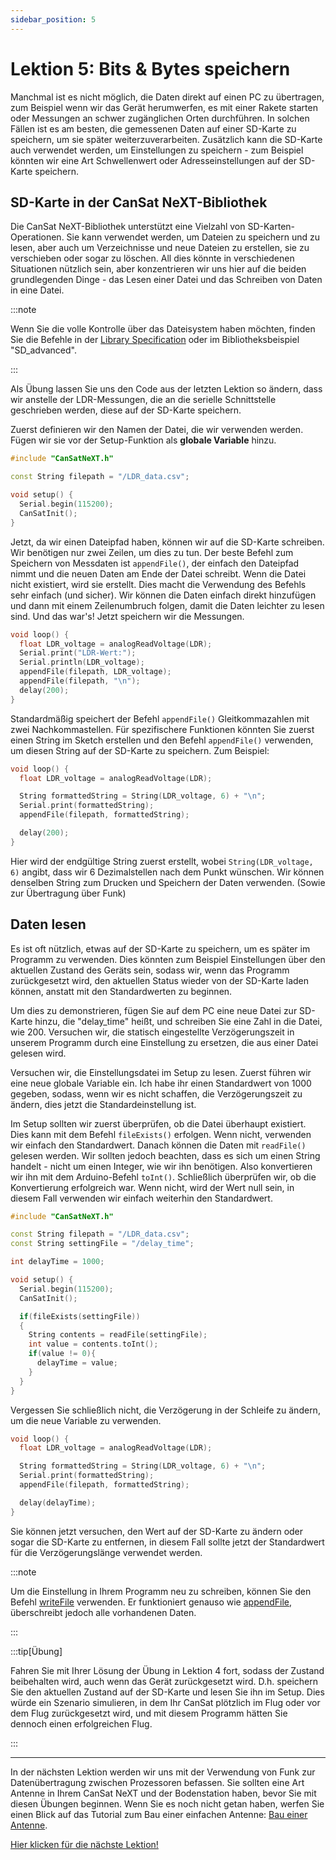```yaml
---
sidebar_position: 5
---
```


# Lektion 5: Bits & Bytes speichern

Manchmal ist es nicht möglich, die Daten direkt auf einen PC zu übertragen, zum Beispiel wenn wir das Gerät herumwerfen, es mit einer Rakete starten oder Messungen an schwer zugänglichen Orten durchführen. In solchen Fällen ist es am besten, die gemessenen Daten auf einer SD-Karte zu speichern, um sie später weiterzuverarbeiten. Zusätzlich kann die SD-Karte auch verwendet werden, um Einstellungen zu speichern - zum Beispiel könnten wir eine Art Schwellenwert oder Adresseinstellungen auf der SD-Karte speichern.

## SD-Karte in der CanSat NeXT-Bibliothek

Die CanSat NeXT-Bibliothek unterstützt eine Vielzahl von SD-Karten-Operationen. Sie kann verwendet werden, um Dateien zu speichern und zu lesen, aber auch um Verzeichnisse und neue Dateien zu erstellen, sie zu verschieben oder sogar zu löschen. All dies könnte in verschiedenen Situationen nützlich sein, aber konzentrieren wir uns hier auf die beiden grundlegenden Dinge - das Lesen einer Datei und das Schreiben von Daten in eine Datei.

:::note

Wenn Sie die volle Kontrolle über das Dateisystem haben möchten, finden Sie die Befehle in der [Library Specification](./../CanSat-software/library_specification.md#sdcardpresent) oder im Bibliotheksbeispiel "SD_advanced".

:::

Als Übung lassen Sie uns den Code aus der letzten Lektion so ändern, dass wir anstelle der LDR-Messungen, die an die serielle Schnittstelle geschrieben werden, diese auf der SD-Karte speichern.

Zuerst definieren wir den Namen der Datei, die wir verwenden werden. Fügen wir sie vor der Setup-Funktion als **globale Variable** hinzu.

```Cpp title="Geändertes Setup"
#include "CanSatNeXT.h"

const String filepath = "/LDR_data.csv";

void setup() {
  Serial.begin(115200);
  CanSatInit();
}
```

Jetzt, da wir einen Dateipfad haben, können wir auf die SD-Karte schreiben. Wir benötigen nur zwei Zeilen, um dies zu tun. Der beste Befehl zum Speichern von Messdaten ist `appendFile()`, der einfach den Dateipfad nimmt und die neuen Daten am Ende der Datei schreibt. Wenn die Datei nicht existiert, wird sie erstellt. Dies macht die Verwendung des Befehls sehr einfach (und sicher). Wir können die Daten einfach direkt hinzufügen und dann mit einem Zeilenumbruch folgen, damit die Daten leichter zu lesen sind. Und das war's! Jetzt speichern wir die Messungen.

```Cpp title="LDR-Daten auf der SD-Karte speichern"
void loop() {
  float LDR_voltage = analogReadVoltage(LDR);
  Serial.print("LDR-Wert:");
  Serial.println(LDR_voltage);
  appendFile(filepath, LDR_voltage);
  appendFile(filepath, "\n");
  delay(200);
}
```

Standardmäßig speichert der Befehl `appendFile()` Gleitkommazahlen mit zwei Nachkommastellen. Für spezifischere Funktionen könnten Sie zuerst einen String im Sketch erstellen und den Befehl `appendFile()` verwenden, um diesen String auf der SD-Karte zu speichern. Zum Beispiel:

```Cpp title="LDR-Daten auf der SD-Karte speichern"
void loop() {
  float LDR_voltage = analogReadVoltage(LDR);

  String formattedString = String(LDR_voltage, 6) + "\n";
  Serial.print(formattedString);
  appendFile(filepath, formattedString);

  delay(200);
}
```

Hier wird der endgültige String zuerst erstellt, wobei `String(LDR_voltage, 6)` angibt, dass wir 6 Dezimalstellen nach dem Punkt wünschen. Wir können denselben String zum Drucken und Speichern der Daten verwenden. (Sowie zur Übertragung über Funk)

## Daten lesen

Es ist oft nützlich, etwas auf der SD-Karte zu speichern, um es später im Programm zu verwenden. Dies könnten zum Beispiel Einstellungen über den aktuellen Zustand des Geräts sein, sodass wir, wenn das Programm zurückgesetzt wird, den aktuellen Status wieder von der SD-Karte laden können, anstatt mit den Standardwerten zu beginnen.

Um dies zu demonstrieren, fügen Sie auf dem PC eine neue Datei zur SD-Karte hinzu, die "delay_time" heißt, und schreiben Sie eine Zahl in die Datei, wie 200. Versuchen wir, die statisch eingestellte Verzögerungszeit in unserem Programm durch eine Einstellung zu ersetzen, die aus einer Datei gelesen wird.

Versuchen wir, die Einstellungsdatei im Setup zu lesen. Zuerst führen wir eine neue globale Variable ein. Ich habe ihr einen Standardwert von 1000 gegeben, sodass, wenn wir es nicht schaffen, die Verzögerungszeit zu ändern, dies jetzt die Standardeinstellung ist.

Im Setup sollten wir zuerst überprüfen, ob die Datei überhaupt existiert. Dies kann mit dem Befehl `fileExists()` erfolgen. Wenn nicht, verwenden wir einfach den Standardwert. Danach können die Daten mit `readFile()` gelesen werden. Wir sollten jedoch beachten, dass es sich um einen String handelt - nicht um einen Integer, wie wir ihn benötigen. Also konvertieren wir ihn mit dem Arduino-Befehl `toInt()`. Schließlich überprüfen wir, ob die Konvertierung erfolgreich war. Wenn nicht, wird der Wert null sein, in diesem Fall verwenden wir einfach weiterhin den Standardwert.

```Cpp title="Eine Einstellung im Setup lesen"
#include "CanSatNeXT.h"

const String filepath = "/LDR_data.csv";
const String settingFile = "/delay_time";

int delayTime = 1000;

void setup() {
  Serial.begin(115200);
  CanSatInit();

  if(fileExists(settingFile))
  {
    String contents = readFile(settingFile);
    int value = contents.toInt();
    if(value != 0){
      delayTime = value;
    }
  }
}
```

Vergessen Sie schließlich nicht, die Verzögerung in der Schleife zu ändern, um die neue Variable zu verwenden.

```Cpp title="Dynamisch eingestellter Verzögerungswert"
void loop() {
  float LDR_voltage = analogReadVoltage(LDR);

  String formattedString = String(LDR_voltage, 6) + "\n";
  Serial.print(formattedString);
  appendFile(filepath, formattedString);

  delay(delayTime);
}
```

Sie können jetzt versuchen, den Wert auf der SD-Karte zu ändern oder sogar die SD-Karte zu entfernen, in diesem Fall sollte jetzt der Standardwert für die Verzögerungslänge verwendet werden.

:::note

Um die Einstellung in Ihrem Programm neu zu schreiben, können Sie den Befehl [writeFile](./../CanSat-software/library_specification.md#writefile) verwenden. Er funktioniert genauso wie [appendFile](./../CanSat-software/library_specification.md#appendfile), überschreibt jedoch alle vorhandenen Daten.

:::

:::tip[Übung]

Fahren Sie mit Ihrer Lösung der Übung in Lektion 4 fort, sodass der Zustand beibehalten wird, auch wenn das Gerät zurückgesetzt wird. D.h. speichern Sie den aktuellen Zustand auf der SD-Karte und lesen Sie ihn im Setup. Dies würde ein Szenario simulieren, in dem Ihr CanSat plötzlich im Flug oder vor dem Flug zurückgesetzt wird, und mit diesem Programm hätten Sie dennoch einen erfolgreichen Flug.

:::

---

In der nächsten Lektion werden wir uns mit der Verwendung von Funk zur Datenübertragung zwischen Prozessoren befassen. Sie sollten eine Art Antenne in Ihrem CanSat NeXT und der Bodenstation haben, bevor Sie mit diesen Übungen beginnen. Wenn Sie es noch nicht getan haben, werfen Sie einen Blick auf das Tutorial zum Bau einer einfachen Antenne: [Bau einer Antenne](./../CanSat-hardware/communication#quarter-wave-antenna).

[Hier klicken für die nächste Lektion!](./lesson6)